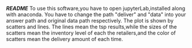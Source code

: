 ***README***
To use this software,you have to open jupyterLab,installed along with anaconda.
You have to change the path "deliver" and "data" into your answer path and original data path respectively.
The plot is shown by scatters and lines.
The lines mean the tsp results,while the sizes of the scatters mean the inventory level of each the retailers,and the color of scatters mean the delivery amount of each time.
